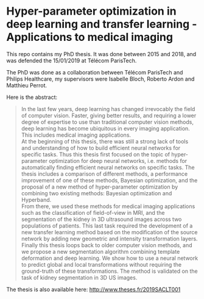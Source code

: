 # Hyper-parameter optimization in deep learning and transfer learning - Applications to medical imaging

This repo contains my PhD thesis. It was done between 2015 and 2018, and was defended the 15/01/2019 at Télécom ParisTech.

The PhD was done as a collaboration between Télécom ParisTech and Philips Healthcare, my supervisors were Isabelle Bloch, Roberto Ardon and Matthieu Perrot.

Here is the abstract:

> In the last few years, deep learning has changed irrevocably the field of computer vision. Faster, giving better results, and requiring a lower degree of expertise to use than traditional computer vision methods, deep learning has become ubiquitous in every imaging application. This includes medical imaging applications.  
At the beginning of this thesis, there was still a strong lack of tools and understanding of how to build efficient neural networks for specific tasks. Thus this thesis first focused on the topic of hyper-parameter optimization for deep neural networks, i.e. methods for automatically finding efficient neural networks on specific tasks. The thesis includes a comparison of different methods, a performance improvement of one of these methods, Bayesian optimization, and the proposal of a new method of hyper-parameter optimization by combining two existing methods: Bayesian optimization and Hyperband.  
From there, we used these methods for medical imaging applications such as the classification of field-of-view in MRI, and the segmentation of the kidney in 3D ultrasound images across two populations of patients. This last task required the development of a new transfer learning method based on the modification of the source network by adding new geometric and intensity transformation layers.  
Finally this thesis loops back to older computer vision methods, and we propose a new segmentation algorithm combining template deformation and deep learning. We show how to use a neural network to predict global and local transformations without requiring the ground-truth of these transformations. The method is validated on the task of kidney segmentation in 3D US images. 

The thesis is also available here:
http://www.theses.fr/2019SACLT001
